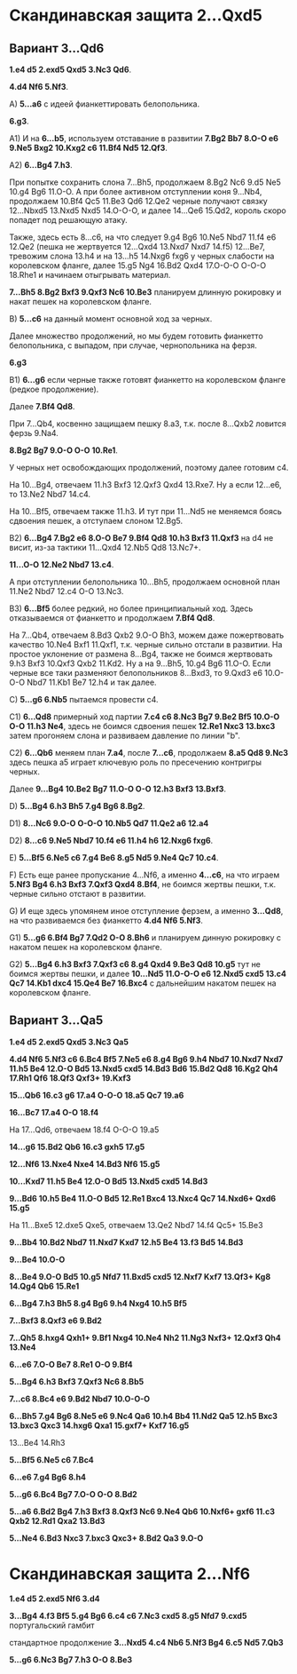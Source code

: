 # Скандинавская защита 2...Qxd5

## Вариант 3...Qd6

**1.e4 d5 2.exd5 Qxd5 3.Nc3 Qd6**.

**4.d4 Nf6 5.Nf3**.

A) **5...a6** с идеей фианкеттировать белопольника.

**6.g3**.

A1) И на **6...b5**, используем отставание в развитии **7.Bg2 Bb7 8.O-O e6 9.Ne5 Bxg2 10.Kxg2 c6 11.Bf4 Nd5 12.Qf3**.

A2) **6...Bg4 7.h3**.

При попытке сохранить слона 7...Bh5, продолжаем 8.Bg2 Nc6 9.d5 Ne5 10.g4 Bg6 11.O-O. А при более активном отступлении коня 9...Nb4, продолжаем 10.Bf4 Qc5 11.Be3 Qd6 12.Qe2 черные получают связку 12...Nbxd5 13.Nxd5 Nxd5 14.O-O-O, и далее 14...Qe6 15.Qd2, король скоро попадет под решающую атаку.

Также, здесь есть 8...c6, на что следует 9.g4 Bg6 10.Ne5 Nbd7 11.f4 e6 12.Qe2 (пешка не жертвуется 12...Qxd4 13.Nxd7 Nxd7 14.f5) 12...Be7, тревожим слона 13.h4 и на 13...h5 14.Nxg6 fxg6 у черных слабости на королевском фланге, далее 15.g5 Ng4 16.Bd2 Qxd4 17.O-O-O O-O-O 18.Rhe1 и начинаем отыгрывать материал.

 **7...Bh5 8.Bg2 Bxf3 9.Qxf3 Nc6 10.Be3** планируем длинную рокировку и накат пешек на королевском фланге.

B) **5...c6** на данный момент основной ход за черных.

Далее множество продолжений, но мы будем готовить фианкетто белопольника, с выпадом, при случае, чернопольника на ферзя.

 **6.g3**

B1) **6...g6** если черные также готовят фианкетто на королевском фланге (редкое продолжение).

Далее **7.Bf4 Qd8**.

При 7...Qb4, косвенно защищаем пешку 8.a3, т.к. после 8...Qxb2 ловится ферзь 9.Na4.

**8.Bg2 Bg7 9.O-O O-O 10.Re1**.

У черных нет освобождающих продолжений, поэтому далее готовим c4.

На 10...Bg4, отвечаем 11.h3 Bxf3 12.Qxf3 Qxd4 13.Rxe7. Ну а если 12...e6, то 13.Ne2 Nbd7 14.c4.

На 10...Bf5, отвечаем также 11.h3. И тут при 11...Nd5 не меняемся боясь сдвоения пешек, а отступаем слоном 12.Bg5.

B2) **6...Bg4 7.Bg2 e6 8.O-O Be7 9.Bf4 Qd8 10.h3 Bxf3 11.Qxf3** на d4 не висит, из-за тактики 11...Qxd4 12.Nb5 Qd8 13.Nc7+.

**11...O-O 12.Ne2 Nbd7 13.c4**.

А при отступлении белопольника 10...Bh5, продолжаем основной план 11.Ne2 Nbd7 12.c4 O-O 13.Nc3.

B3) **6...Bf5** более редкий, но более принципиальный ход. Здесь отказываемся от фианкетто и продолжаем **7.Bf4 Qd8**.

На 7...Qb4, отвечаем 8.Bd3 Qxb2 9.O-O Bh3, можем даже пожертвовать качество 10.Ne4 Bxf1 11.Qxf1, т.к. черные сильно отстали в развитии. На простое уклонение от размена 8...Bg4, также не боимся жертвовать 9.h3 Bxf3 10.Qxf3 Qxb2 11.Kd2. Ну а на 9...Bh5, 10.g4 Bg6 11.O-O. Если черные все таки разменяют белопольников 8...Bxd3, то 9.Qxd3 e6 10.O-O-O Nbd7 11.Kb1 Be7 12.h4 и так далее.

С) **5...g6 6.Nb5** пытаемся провести c4.

C1) **6...Qd8** примерный ход партии **7.c4 c6 8.Nc3 Bg7 9.Be2 Bf5 10.O-O O-O 11.h3 Ne4**, здесь не боимся сдвоения пешек **12.Re1 Nxc3 13.bxc3** затем прогоняем слона и развиваем давление по линии "b".

C2) **6...Qb6** меняем план **7.a4**, после **7...c6**, продолжаем **8.a5 Qd8 9.Nc3** здесь пешка a5 играет ключевую роль по пресечению контригры черных.

Далее **9...Bg4 10.Be2 Bg7 11.O-O O-O 12.h3 Bxf3 13.Bxf3**.

D) **5...Bg4 6.h3 Bh5 7.g4 Bg6 8.Bg2**.

D1) **8...Nc6 9.O-O O-O-O 10.Nb5 Qd7 11.Qe2 a6 12.a4**

D2) **8...c6 9.Ne5 Nbd7 10.f4 e6 11.h4 h6 12.Nxg6 fxg6**.

E) **5...Bf5 6.Ne5 c6 7.g4 Be6 8.g5 Nd5 9.Ne4 Qc7 10.c4**.

F) Есть еще ранее пропускание 4...Nf6, а именно **4...c6**, на что играем **5.Nf3 Bg4 6.h3 Bxf3 7.Qxf3 Qxd4 8.Bf4**, не боимся жертвы пешки, т.к. черные сильно отстают в развитии.

G) И еще здесь упомянем иное отступление ферзем, а именно **3...Qd8**, на что развиваемся без фианкетто **4.d4 Nf6 5.Nf3**.

G1) **5...g6 6.Bf4 Bg7 7.Qd2 O-O 8.Bh6** и планируем динную рокировку с накатом пешек на королевском фланге.

G2) **5...Bg4 6.h3 Bxf3 7.Qxf3 c6 8.g4 Qxd4 9.Be3 Qd8 10.g5** тут не боимся жертвы пешки, и далее **10...Nd5 11.O-O-O e6 12.Nxd5 cxd5 13.c4 Qc7 14.Kb1 dxc4 15.Qe4 Be7 16.Bxc4** с дальнейшим накатом пешек на королевском фланге.

## Вариант 3...Qa5

**1.e4 d5 2.exd5 Qxd5 3.Nc3 Qa5**

**4.d4 Nf6 5.Nf3 c6 6.Bc4 Bf5 7.Ne5 e6 8.g4 Bg6 9.h4 Nbd7 10.Nxd7 Nxd7 11.h5 Be4 12.O-O Bd5 13.Nxd5 cxd5 14.Bd3 Bd6 15.Bd2 Qd8 16.Kg2 Qh4 17.Rh1 Qf6 18.Qf3 Qxf3+ 19.Kxf3**

**15...Qb6 16.c3 g6 17.a4 O-O-O 18.a5 Qc7 19.a6**

**16...Bc7 17.a4 O-O 18.f4**

На 17...Qd6, отвечаем 18.f4 O-O-O 19.a5

**14...g6 15.Bd2 Qb6 16.c3 gxh5 17.g5**

**12...Nf6 13.Nxe4 Nxe4 14.Bd3 Nf6 15.g5**

**10...Kxd7 11.h5 Be4 12.O-O Bd5 13.Nxd5 cxd5 14.Bd3**

**9...Bd6 10.h5 Be4 11.O-O Bd5 12.Re1 Bxc4 13.Nxc4 Qc7 14.Nxd6+ Qxd6 15.g5**

На 11...Bxe5 12.dxe5 Qxe5, отвечаем 13.Qe2 Nbd7 14.f4 Qc5+ 15.Be3

**9...Bb4 10.Bd2 Nbd7 11.Nxd7 Kxd7 12.h5 Be4 13.f3 Bd5 14.Bd3**

**9...Be4 10.O-O**

**8...Be4 9.O-O Bd5 10.g5 Nfd7 11.Bxd5 cxd5 12.Nxf7 Kxf7 13.Qf3+ Kg8 14.Qg4 Qb6 15.Re1**

**6...Bg4 7.h3 Bh5 8.g4 Bg6 9.h4 Nxg4 10.h5 Bf5**

**7...Bxf3 8.Qxf3 e6 9.Bd2**

**7...Qh5 8.hxg4 Qxh1+ 9.Bf1 Nxg4 10.Ne4 Nh2 11.Ng3 Nxf3+ 12.Qxf3 Qh4 13.Ne4**

**6...e6 7.O-O Be7 8.Re1 O-O 9.Bf4**

**5...Bg4 6.h3 Bxf3 7.Qxf3 Nc6 8.Bb5**

**7...c6 8.Bc4 e6 9.Bd2 Nbd7 10.O-O-O**

**6...Bh5 7.g4 Bg6 8.Ne5 e6 9.Nc4 Qa6 10.h4 Bb4 11.Nd2 Qa5 12.h5 Bxc3 13.bxc3 Qxc3 14.hxg6 Qxa1 15.gxf7+ Kxf7 16.g5**

13...Be4 14.Rh3

**5...Bf5 6.Ne5 c6 7.Bc4**

**6...e6 7.g4 Bg6 8.h4**

**5...g6 6.Bc4 Bg7 7.O-O O-O 8.Bd2**

**5...a6 6.Bd2 Bg4 7.h3 Bxf3 8.Qxf3 Nc6 9.Ne4 Qb6 10.Nxf6+ gxf6 11.c3 Qxb2 12.Rd1 Qxa2 13.Bd3**

**5...Ne4 6.Bd3 Nxc3 7.bxc3 Qxc3+ 8.Bd2 Qa3 9.O-O**

# Скандинавская защита 2...Nf6

**1.e4 d5 2.exd5 Nf6 3.d4**

**3...Bg4 4.f3 Bf5 5.g4 Bg6 6.c4 c6 7.Nc3 cxd5 8.g5 Nfd7 9.cxd5** португальский гамбит

стандартное продолжение **3...Nxd5 4.c4 Nb6 5.Nf3 Bg4 6.c5 Nd5 7.Qb3**

**5...g6 6.Nc3 Bg7 7.h3 O-O 8.Be3**